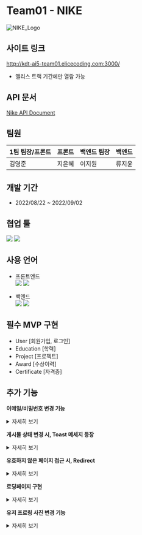 # Team01 - NIKE
![NIKE_Logo](https://user-images.githubusercontent.com/60812240/188057539-a5d74ea7-e41e-4f03-ad0a-cea54b6d9ba0.png)


## 사이트 링크
http://kdt-ai5-team01.elicecoding.com:3000/
- 앨리스 트랙 기간에만 열람 가능

## API 문서

[Nike API Document](https://documenter.getpostman.com/view/22978485/VUxRQS7T)



## 팀원

| 1팀 팀장/프론트 | 프론트 | 백엔드 팀장 | 백엔드 |
| --- | --- | --- | --- |
| 김영준 | 지은혜 | 이지원 | 류지윤 |

## 개발 기간

- 2022/08/22 ~ 2022/09/02

## 협업 툴
<img src="https://img.shields.io/badge/Jira-blue?style=flat-square&logo=Jira&logoColor=blue"/>
<img src="https://img.shields.io/badge/Postman-orange?style=flat-square&logo=Postman&logoColor=black"/>

## 사용 언어

- 프론트엔드 <br/>
    <img src="https://img.shields.io/badge/React-black?style=flat-square&logo=React&logoColor=61dbfb"/>
    <img src="https://img.shields.io/badge/Bootstrap-563d7c?style=flat-square&logo=Bootstrap&logoColor=white"/>

- 백엔드 <br/>
    <img src="https://img.shields.io/badge/ExpressJs-lightgrey?style=flat-square&logo=Express&logoColor=black"/>
    <img src="https://img.shields.io/badge/MongoDB-lightgrey?style=flat-square&logo=MongoDB&logoColor=green"/>
        


## 필수 MVP 구현

- User [회원가입, 로그인]
- Education [학력]
- Project [프로젝트]
- Award [수상이력]
- Certificate [자격증]

## 추가 기능

**이메일/비밀번호 변경 기능**
    <details>
        <summary>자세히 보기</summary>
        ![Animation01](https://user-images.githubusercontent.com/60812240/188225241-8d2cbafe-d47e-40d0-a350-1db4fafa7f2a.gif)
    </details>

**게시물 상태 변경 시, Toast 메세지 등장**
    <details>
        <summary>자세히 보기</summary>
        ![Animation02](https://user-images.githubusercontent.com/60812240/188225287-16108d53-fdb9-4dcb-8d64-582a81d67483.gif)
    </details>

**유효하지 않은 페이지 접근 시, Redirect**
    <details>
        <summary>자세히 보기</summary>
        ![Animation03](https://user-images.githubusercontent.com/60812240/188225318-3cd3e4ea-0e9f-49bb-a328-de480b0ac96e.gif)
    </details>

**로딩페이지 구현**
    <details>
        <summary>자세히 보기</summary> 
        ![loading](https://user-images.githubusercontent.com/60812240/188062554-79e9c162-d75d-471c-9ee0-b642aa45d220.gif)
    </details>

**유저 프로링 사진 변경 기능**
    <details>
        <summary>자세히 보기</summary>
        ![Animation04](https://user-images.githubusercontent.com/60812240/188225353-8a2dd386-e367-4b8f-8d07-0e8fef62ba88.gif)
    </details>



